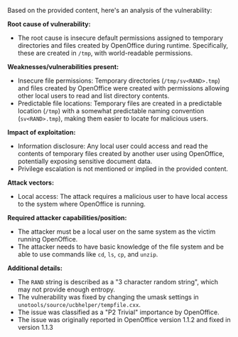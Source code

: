Based on the provided content, here's an analysis of the vulnerability:

**Root cause of vulnerability:**
- The root cause is insecure default permissions assigned to temporary directories and files created by OpenOffice during runtime. Specifically, these are created in `/tmp`, with world-readable permissions.

**Weaknesses/vulnerabilities present:**
- Insecure file permissions: Temporary directories (`/tmp/sv<RAND>.tmp`) and files created by OpenOffice were created with permissions allowing other local users to read and list directory contents.
- Predictable file locations: Temporary files are created in a predictable location (`/tmp`) with a somewhat predictable naming convention (`sv<RAND>.tmp`), making them easier to locate for malicious users.

**Impact of exploitation:**
- Information disclosure: Any local user could access and read the contents of temporary files created by another user using OpenOffice, potentially exposing sensitive document data.
- Privilege escalation is not mentioned or implied in the provided content.

**Attack vectors:**
- Local access: The attack requires a malicious user to have local access to the system where OpenOffice is running.

**Required attacker capabilities/position:**
- The attacker must be a local user on the same system as the victim running OpenOffice.
- The attacker needs to have basic knowledge of the file system and be able to use commands like `cd`, `ls`, `cp`, and `unzip`.

**Additional details:**
- The `RAND` string is described as a "3 character random string", which may not provide enough entropy.
- The vulnerability was fixed by changing the umask settings in `unotools/source/ucbhelper/tempfile.cxx`.
- The issue was classified as a "P2 Trivial" importance by OpenOffice.
- The issue was originally reported in OpenOffice version 1.1.2 and fixed in version 1.1.3